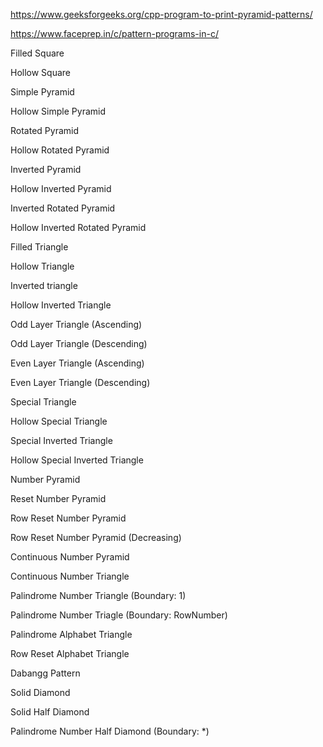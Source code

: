 https://www.geeksforgeeks.org/cpp-program-to-print-pyramid-patterns/

https://www.faceprep.in/c/pattern-programs-in-c/

Filled Square

Hollow Square

Simple Pyramid

Hollow Simple Pyramid

Rotated Pyramid

Hollow Rotated Pyramid

Inverted Pyramid

Hollow Inverted Pyramid

Inverted Rotated Pyramid

Hollow Inverted Rotated Pyramid

Filled Triangle

Hollow Triangle

Inverted triangle

Hollow Inverted Triangle

Odd Layer Triangle (Ascending)

Odd Layer Triangle (Descending)

Even Layer Triangle (Ascending)

Even Layer Triangle (Descending)

Special Triangle

Hollow Special Triangle

Special Inverted Triangle

Hollow Special Inverted Triangle

Number Pyramid

Reset Number Pyramid

Row Reset Number Pyramid

Row Reset Number Pyramid (Decreasing)

Continuous Number Pyramid

Continuous Number Triangle

Palindrome Number Triangle (Boundary: 1)

Palindrome Number Triagle (Boundary: RowNumber)

Palindrome Alphabet Triangle

Row Reset Alphabet Triangle

Dabangg Pattern

Solid Diamond

Solid Half Diamond

Palindrome Number Half Diamond (Boundary: *)
